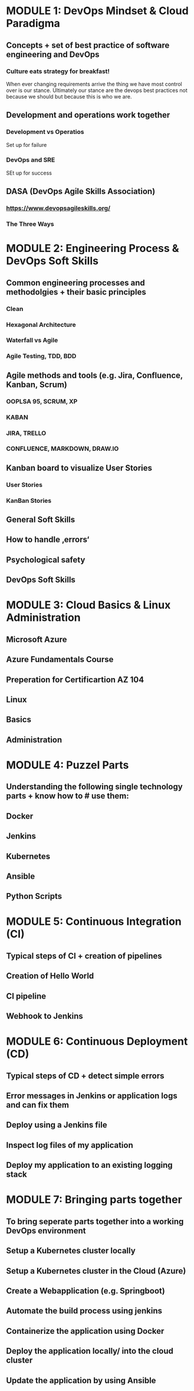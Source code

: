 # MODULE 1: DevOps Mindset & Cloud Paradigma

## Concepts + set of best practice of software engineering and DevOps

### Culture eats strategy for breakfast!

When ever changing requirements arrive the thing we have most control over is our stance. Ultimately our stance are the devops best practices not because we should but because this is who we are.

## Development and operations work together

### Development vs Operatios

Set up for failure

### DevOps and SRE

SEt up for success

## DASA (DevOps Agile Skills Association) 

### https://www.devopsagileskills.org/

### The Three Ways

# MODULE 2: Engineering Process & DevOps Soft Skills

## Common engineering processes and methodolgies + their basic principles

### Clean

### Hexagonal Architecture

### Waterfall vs Agile

### Agile Testing, TDD, BDD

## Agile methods and tools (e.g. Jira, Confluence, Kanban, Scrum) 

### OOPLSA 95, SCRUM, XP

### KABAN

### JIRA, TRELLO

### CONFLUENCE, MARKDOWN, DRAW.IO

## Kanban board to visualize User Stories 

### User Stories

### KanBan Stories

## General Soft Skills

## How to handle ‚errors‘

## Psychological safety

## DevOps Soft Skills

# MODULE 3: Cloud Basics & Linux Administration
## Microsoft Azure
## Azure Fundamentals Course 
## Preperation for Certificartion AZ 104
## Linux
## Basics 
## Administration 
# MODULE 4: Puzzel Parts
## Understanding the following single technology parts + know how to # use them: 
## Docker
## Jenkins
## Kubernetes  
## Ansible 
## Python Scripts 
# MODULE 5: Continuous Integration (CI)  
## Typical steps of CI + creation of pipelines 
## Creation of Hello World 
## CI pipeline 
## Webhook to Jenkins 
# MODULE 6: Continuous Deployment (CD) 
## Typical steps of CD + detect simple errors
## Error messages in Jenkins or application logs and can fix them 
## Deploy  using a Jenkins file
## Inspect log files of my application
## Deploy my application to an existing logging stack 
# MODULE 7: Bringing parts together
## To bring seperate parts together into a working DevOps environment 
## Setup a Kubernetes cluster locally 
## Setup a Kubernetes cluster in the Cloud (Azure) 
## Create a Webapplication (e.g. Springboot) 
## Automate the build process using jenkins 
## Containerize the application using Docker 
## Deploy the application locally/ into the cloud cluster 
## Update the application by using Ansible 



